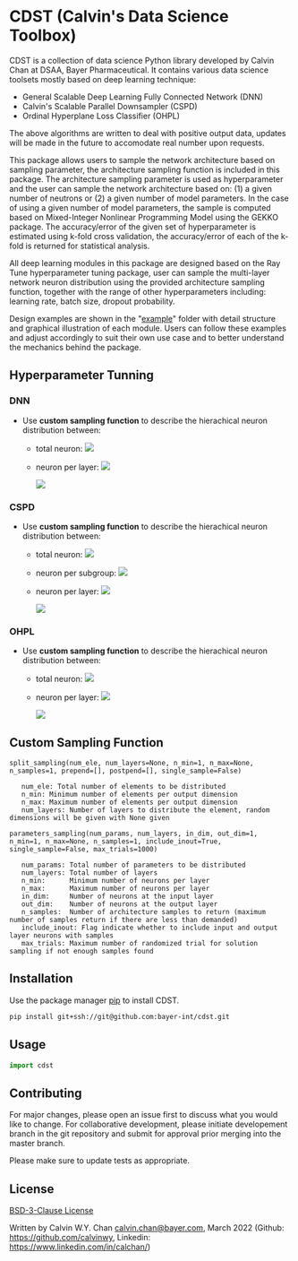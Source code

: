 # CDST (Calvin's Data Science Toolbox)

CDST is a collection of data science Python library developed by Calvin Chan at DSAA, Bayer Pharmaceutical. It contains various data science toolsets mostly based on deep learning technique:

- General Scalable Deep Learning Fully Connected Network (DNN)
- Calvin's Scalable Parallel Downsampler (CSPD)
- Ordinal Hyperplane Loss Classifier (OHPL)

The above algorithms are written to deal with positive output data, updates will be made in the future to accomodate real number upon requests.

This package allows users to sample the network architecture based on sampling parameter, the architecture sampling function is included in this package. The architecture sampling parameter is used as hyperparameter and the user can sample the network architecture based on: (1) a given number of neutrons or (2) a given number of model parameters. In the case of using a given number of model parameters, the sample is computed based on Mixed-Integer Nonlinear Programming Model using the GEKKO package. The accuracy/error of the given set of hyperparameter is estimated using k-fold cross validation, the accuracy/error of each of the k-fold is returned for statistical analysis.

All deep learning modules in this package are designed based on the Ray Tune hyperparameter tuning package, user can sample the multi-layer network neuron distribution using the provided architecture sampling function, together with the range of other hyperparameters including: learning rate, batch size, dropout probability. 

Design examples are shown in the "[example](../example)" folder with detail structure and graphical illustration of each module. Users can follow these examples and adjust accordingly to suit their own use case and to better understand the mechanics behind the package.


## Hyperparameter Tunning

### DNN

* Use __custom sampling function__ to describe the hierachical neuron distribution between:
    * total neuron: <img src="https://render.githubusercontent.com/render/math?math=H_{total}">
    * neuron per layer: <img src="https://render.githubusercontent.com/render/math?math=H_{layer}">

      <img src="https://render.githubusercontent.com/render/math?math=H_{total}=15\quad\longrightarrow\quad H_{layer}=\begin{bmatrix}3\\4\\5\\3\end{bmatrix}">
    

### CSPD

* Use __custom sampling function__ to describe the hierachical neuron distribution between:
    * total neuron: <img src="https://render.githubusercontent.com/render/math?math=H_{total}">
    * neuron per subgroup: <img src="https://render.githubusercontent.com/render/math?math=H_{subgroup}">
    * neuron per layer: <img src="https://render.githubusercontent.com/render/math?math=H_{branch}">

      <img src="https://render.githubusercontent.com/render/math?math=H_{total}=15\quad\longrightarrow\quad H_{subgroup}=\begin{bmatrix}3\\4\\5\\3\end{bmatrix}\quad \longrightarrow\quad H_{branch}=\begin{bmatrix}[2,1]\\ [2,2]\\ [2,2,1]\\ [1,2] \end{bmatrix}">
    
### OHPL

* Use __custom sampling function__ to describe the hierachical neuron distribution between:
    * total neuron: <img src="https://render.githubusercontent.com/render/math?math=H_{total}">
    * neuron per layer: <img src="https://render.githubusercontent.com/render/math?math=H_{layer}">

      <img src="https://render.githubusercontent.com/render/math?math=H_{total}=15\quad\longrightarrow\quad H_{layer}=\begin{bmatrix}3\\4\\5\\3\end{bmatrix} ">

    
## __Custom Sampling Function__

`split_sampling(num_ele, num_layers=None, n_min=1, n_max=None, n_samples=1, prepend=[], postpend=[], single_sample=False)`

```
   num_ele: Total number of elements to be distributed
   n_min: Minimum number of elements per output dimension
   n_max: Maximum number of elements per output dimension
   num_layers: Number of layers to distribute the element, random dimensions will be given with None given
```

 `parameters_sampling(num_params, num_layers, in_dim, out_dim=1, n_min=1, n_max=None, n_samples=1, include_inout=True, single_sample=False, max_trials=1000)`
 
```
   num_params: Total number of parameters to be distributed
   num_layers: Total number of layers
   n_min:      Minimum number of neurons per layer
   n_max:      Maximum number of neurons per layer
   in_dim:     Number of neurons at the input layer
   out_dim:    Number of neurons at the output layer
   n_samples:  Number of architecture samples to return (maximum number of samples return if there are less than demanded)
   include_inout: Flag indicate whether to include input and output layer neurons with samples
   max_trials: Maximum number of randomized trial for solution sampling if not enough samples found
```

## Installation

Use the package manager [pip](https://pip.pypa.io/en/stable/) to install CDST.

```bash
pip install git+ssh://git@github.com:bayer-int/cdst.git
```

## Usage

```python
import cdst

```

## Contributing
For major changes, please open an issue first to discuss what you would like to change. For collaborative development, please initiate developement branch in the git repository and submit for approval prior merging into the master branch.

Please make sure to update tests as appropriate.

## License
[BSD-3-Clause License](https://github.com/bayer-int/cdst/blob/master/LICENSE)

Written by Calvin W.Y. Chan <calvin.chan@bayer.com>, March 2022
(Github: https://github.com/calvinwy, Linkedin: https://www.linkedin.com/in/calchan/)
